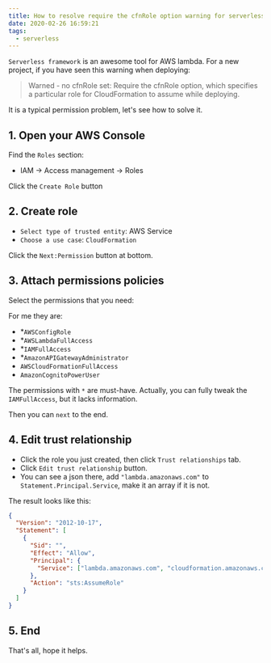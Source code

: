 ```yaml
---
title: How to resolve require the cfnRole option warning for serverless framework
date: 2020-02-26 16:59:21
tags:
  - serverless
---
```


`Serverless framework` is an awesome tool for AWS lambda. For a new project, if you have seen this warning when deploying:

> Warned - no cfnRole set:
> Require the cfnRole option, which specifies a particular role for CloudFormation to assume while deploying.

It is a typical permission problem, let's see how to solve it.

## 1. Open your AWS Console

Find the `Roles` section:

- IAM -> Access management -> Roles

Click the `Create Role` button

## 2. Create role

- `Select type of trusted entity`: AWS Service
- `Choose a use case`: `CloudFormation`

Click the `Next:Permission` button at bottom.

## 3. Attach permissions policies

Select the permissions that you need:

For me they are:

- \*`AWSConfigRole`
- \*`AWSLambdaFullAccess`
- \*`IAMFullAccess`
- \*`AmazonAPIGatewayAdministrator`
- `AWSCloudFormationFullAccess`
- `AmazonCognitoPowerUser`

The permissions with `*` are must-have. Actually, you can fully tweak the `IAMFullAccess`, but it lacks information.

Then you can `next` to the end.

## 4. Edit trust relationship

- Click the role you just created, then click `Trust relationships` tab.
- Click `Edit trust relationship` button.
- You can see a json there, add `"lambda.amazonaws.com"` to `Statement.Principal.Service`, make it an array if it is not.

The result looks like this:

```json
{
  "Version": "2012-10-17",
  "Statement": [
    {
      "Sid": "",
      "Effect": "Allow",
      "Principal": {
        "Service": ["lambda.amazonaws.com", "cloudformation.amazonaws.com"]
      },
      "Action": "sts:AssumeRole"
    }
  ]
}
```

## 5. End

That's all, hope it helps.
